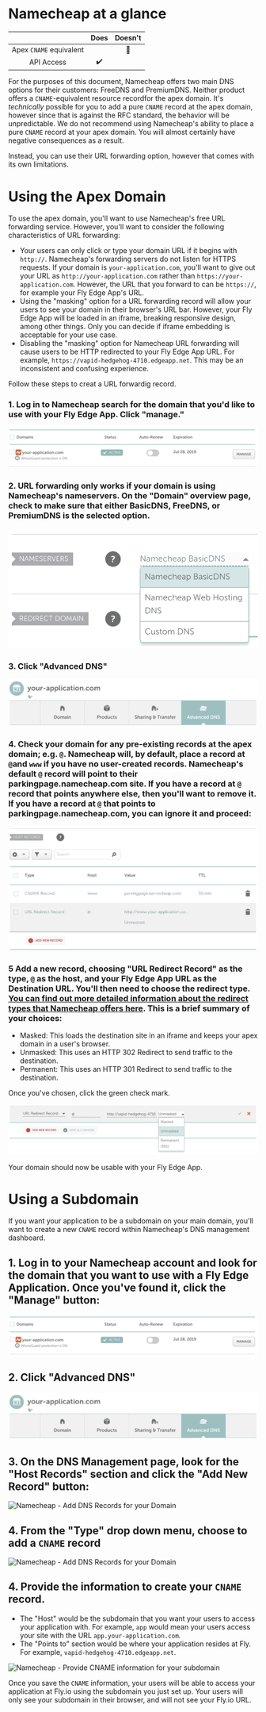 # Namecheap  at a glance

 |   | Does | Doesn't |
 | :---: | :---: | :---: |
 | Apex `CNAME` equivalent |  | :no_entry_sign: |
 | API Access | :heavy_check_mark:|  |

 For the purposes of this document, Namecheap offers two main DNS options for their customers: FreeDNS and PremiumDNS. Neither product offers a `CNAME`-equivalent resource recordfor the apex domain. It's _technically_ possible for you to add a pure `CNAME` record at the apex domain, however since that is against the RFC standard, the behavior will be unpredictable. We do not recommend using Namecheap's ability to place a pure `CNAME` record at your apex domain. You will almost certainly have negative consequences as a result.

 Instead, you can use their URL forwarding option, however that comes with its own limitations.

# Using the Apex Domain

To use the apex domain, you'll want to use Namecheap's free URL forwarding service. However, you'll want to consider the following characteristics of URL forwarding:

* Your users can only click or type your domain URL if it begins with `http://`. Namecheap's forwarding servers do not listen for HTTPS requests.  If your domain is `your-application.com`, you'll want to give out your URL as `http://your-application.com` rather than `https://your-application.com`. However, the URL that you forward to can be `https://`, for example your Fly Edge App's URL.
* Using the "masking" option for a URL forwarding record will allow your users to see your domain in their browser's URL bar. However, your Fly Edge App will be loaded in an iframe, breaking responsive design, among other things. Only you can decide if iframe embedding is acceptable for your use case.
* Disabling the "masking" option for Namecheap URL forwarding will cause users to be HTTP redirected to your Fly Edge App URL. For example, `https://vapid-hedgehog-4710.edgeapp.net`. This may be an inconsistent and confusing experience.

Follow these steps to creat a URL forwardig record.

### 1. Log in to Namecheap search for the domain that you'd like to use with your Fly Edge App. Click "manage."

![Namecheap - Manage DNS Records for your Domain](./screenshots/namecheap/namecheap-manage-domain.png "Namecheap - Manage DNS Records for your Domain")

### 2. URL forwarding only works if your domain is using Namecheap's nameservers. On the "Domain" overview page, check to make sure that either BasicDNS, FreeDNS, or PremiumDNS is the selected option.

![Namecheap - Choose Namecheap DNS Servers](./screenshots/namecheap/namecheap-choose-nameservers.png "Namecheap - Choose Namecheap DNS Servers")

### 3. Click "Advanced DNS"

![Namecheap - Choose Advanced DNS](./screenshots/namecheap/namecheap-advanced-dns.png "Namecheap - Choose Advanced DNS")

### 4. Check your domain for any pre-existing records at the apex domain; e.g. `@`. Namecheap will, by default, place a record at `@`and `www` if you have no user-created records. Namecheap's default `@` record will point to their parkingpage.namecheap.com site. If you have a record at `@` record that points anywhere else, then you'll want to remove it. If you have a record at `@` that points to parkingpage.namecheap.com, you can ignore it and proceed:

![Namecheap - Inspect the DNS records that exist](./screenshots/namecheap/namecheap-inspect-pre-existing-records.png "Namecheap - Inspect the DNS records that exist")

### 5 Add a new record, choosing "URL Redirect Record" as the type, `@` as the host, and your Fly Edge App URL as the Destination URL. You'll then need to choose the redirect type. [You can find out more detailed information about the redirect types that Namecheap offers here](https://www.namecheap.com/support/knowledgebase/article.aspx/9604/2237/types-of-domain-redirects--301-302-url-redirects-url-frame-and-cname). This is a brief summary of your choices:

 - Masked: This loads the destination site in an iframe and keeps your apex domain in a user's browser.
 - Unmasked: This uses an HTTP 302 Redirect to send traffic to the destination.
 - Permanent: This uses an HTTP 301 Redirect to send traffic to the destination.

 Once you've chosen, click the green check mark.

![Namecheap - Choose Redirect Type](./screenshots/namecheap/namecheap-choose-redirect-type.png "Namecheap - Choose Redirect Type")

Your domain should now be usable with your Fly Edge App.



# Using a Subdomain

If you want your application to be a subdomain on your main domain, you'll want to create a new `CNAME` record within Namecheap's DNS management dashboard.

## 1. Log in to your Namecheap account and look for the domain that you want to use with a Fly Edge Application. Once you've found it, click the "Manage" button:

![Namecheap - Manage DNS Records for your Domain](./screenshots/namecheap/namecheap-manage-domain.png "Namecheap - Manage DNS Records for your Domain")

## 2. Click "Advanced DNS"

![Namecheap - Choose Advanced DNS](./screenshots/namecheap/namecheap-advanced-dns.png "Namecheap - Choose Advanced DNS")


##  3. On the DNS Management page, look for the "Host Records" section and click the "Add New Record" button:

![Namecheap - Add DNS Records for your Domain](./screenshots/namecheap/namecheap-add-dns-record.png "Namecheap - Add DNS Records for your Domain")

## 4. From the "Type" drop down menu, choose to add a `CNAME` record

![Namecheap - Add DNS Records for your Domain](./screenshots/namecheap/namecheap-add-cname.png "Namecheap - Add DNS Records for your Domain")

## 4. Provide the information to create your `CNAME` record.
  * The "Host" would be the subdomain that you want your users to access your application with. For example, `app` would mean your users access your site with the URL `app.your-application.com`.
  * The "Points to" section would be where your application resides at Fly. For example, `vapid-hedgehog-4710.edgeapp.net`.

![Namecheap - Provide CNAME information for your subdomain](./screenshots/namecheap/namecheap-cname-info.png "Namecheap - Provide CNAME information for your subdomain")

Once you save the `CNAME` information, your users will be able to access your application at Fly.io using the subdomain you just set up. Your users will only see your subdomain in their browser, and will not see your Fly.io URL.
